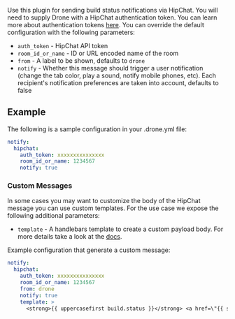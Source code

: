 Use this plugin for sending build status notifications via HipChat. You will
need to supply Drone with a HipChat authentication token. You can learn more
about authentication tokens [here](https://www.hipchat.com/docs/apiv2/auth). You
can override the default configuration with the following parameters:

* `auth_token` - HipChat API token
* `room_id_or_name` - ID or URL encoded name of the room
* `from` - A label to be shown, defaults to `drone`
* `notify` - Whether this message should trigger a user notification (change the
  tab color, play a sound, notify mobile phones, etc). Each recipient's
  notification preferences are taken into account, defaults to false

## Example

The following is a sample configuration in your .drone.yml file:

```yaml
notify:
  hipchat:
    auth_token: xxxxxxxxxxxxxxx
    room_id_or_name: 1234567
    notify: true
```

### Custom Messages

In some cases you may want to customize the body of the HipChat message you can
use custom templates. For the use case we expose the following additional
parameters:

* `template` - A handlebars template to create a custom payload body. For more
  details take a look at the [docs](http://handlebarsjs.com/).

Example configuration that generate a custom message:

```yaml
notify:
  hipchat:
    auth_token: xxxxxxxxxxxxxxx
    room_id_or_name: 1234567
    from: drone
    notify: true
    template: >
      <strong>{{ uppercasefirst build.status }}</strong> <a href=\"{{ system.link_url }}/{{ repo.owner }}/{{ repo.name }}/{{ build.number }}\">{{ repo.owner }}/{{ repo.name }}#{{ truncate build.commit 8 }}</a> ({{ build.branch }}) by {{ build.author }} in {{ duration build.started_at build.finished_at }} </br> - {{ build.message }}
```
